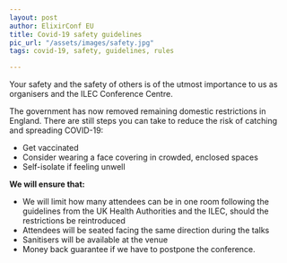 ```yaml
---
layout: post
author: ElixirConf EU
title: Covid-19 safety guidelines
pic_url: "/assets/images/safety.jpg"
tags: covid-19, safety, guidelines, rules

---
```

Your safety and the safety of others is of the utmost importance to us as organisers and the ILEC Conference Centre.

The government has now removed remaining domestic restrictions in England. There are still steps you can take to reduce the risk of catching and spreading COVID-19:

* Get vaccinated
* Consider wearing a face covering in crowded, enclosed spaces
* Self-isolate if feeling unwell

**We will ensure that:**
* We will limit how many attendees can be in one room following the guidelines from the UK Health Authorities and the ILEC, should the restrictions be reintroduced
* Attendees will be seated facing the same direction during the talks
* Sanitisers will be available at the venue
* Money back guarantee if we have to postpone the conference.
